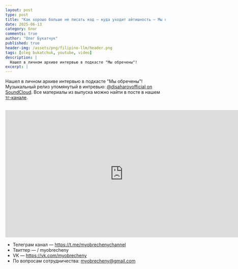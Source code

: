 ```yaml
---
layout: post
type: post
title: "Как хорошо больше не писать код — куда уходит айтишность — Мы обречены"
date: 2025-06-13
category: блог
comments: true
author: "Олег Букатчук"
published: true
header-img: /assets/png/filipino-llm/header.png
tags: [oleg bukatchuk, youtube, video]
description: |
  Нашел в личном архиве интервью в подкасте "Мы обречены"!
excerpt: |
---
```


<span class="firstcharacter">Н</span>ашел в личном архиве интервью в подкасте "Мы обречены"! Музыкальный релиз упомянутый в интревью: [@djsaharovofficial on SoundCloud](https://soundcloud.com/djsaharovofficial). Все материалы из выпуска можно найти в посте в нашем [тг-канале](https://t.me/myobrechenychannel).

<br>

<iframe width="740" height="400" src="https://www.youtube.com/embed/UruvjXoRFZw?si=-HoUs6KghSjXs8wg&amp;start=558" title="YouTube video player" frameborder="0" allow="accelerometer; autoplay; clipboard-write; encrypted-media; gyroscope; picture-in-picture; web-share" referrerpolicy="strict-origin-when-cross-origin" allowfullscreen></iframe>

* Телеграм канал — https://t.me/myobrechenychannel
* Твиттер —   / myobrecheny  
* VK — https://vk.com/myobrecheny
* По вопросам сотрудничества: myobrecheny@gmail.com